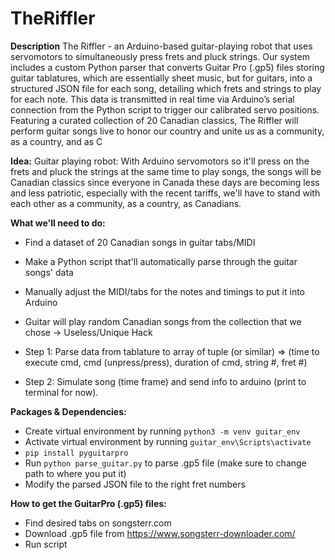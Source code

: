 # TheRiffler

**Description**
The Riffler - an Arduino-based guitar-playing robot that uses servomotors to simultaneously press frets and pluck strings. Our system includes a custom Python parser that converts Guitar Pro (.gp5) files storing guitar tablatures, which are essentially sheet music, but for guitars, into a structured JSON file for each song, detailing which frets and strings to play for each note. This data is transmitted in real time via Arduino’s serial connection from the Python script to trigger our calibrated servo positions. Featuring a curated collection of 20 Canadian classics, The Riffler will perform guitar songs live to honor our country and unite us as a community, as a country, and as C

**Idea:** Guitar playing robot: With Arduino servomotors so it'll press on the frets and pluck the strings at the same time to play songs,
the songs will be Canadian classics since everyone in Canada these days are becoming less and less patriotic, especially with the recent
tariffs, we'll have to stand with each other as a community, as a country, as Canadians.

**What we'll need to do:**
* Find a dataset of 20 Canadian songs in guitar tabs/MIDI
* Make a Python script that'll automatically parse through the guitar songs' data
* Manually adjust the MIDI/tabs for the notes and timings to put it into Arduino
* Guitar will play random Canadian songs from the collection that we chose -> Useless/Unique Hack

* Step 1: Parse data from tablature to array of tuple (or similar) => (time to execute cmd, cmd (unpress/press), duration of cmd, string #, fret #)
* Step 2: Simulate song (time frame) and send info to arduino (print to terminal for now).

**Packages & Dependencies:**
* Create virtual environment by running `python3 -m venv guitar_env`
* Activate virtual environment by running `guitar_env\Scripts\activate`
* `pip install pyguitarpro`
* Run `python parse_guitar.py` to parse .gp5 file (make sure to change path to where you put it)
* Modify the parsed JSON file to the right fret numbers

**How to get the GuitarPro (.gp5) files:**
* Find desired tabs on songsterr.com
* Download .gp5 file from https://www.songsterr-downloader.com/
* Run script